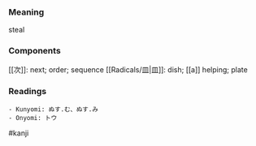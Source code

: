 ### Meaning

steal

### Components

[[次]]: next; order; sequence [[Radicals/皿|皿]]: dish; [[a]] helping; plate

### Readings

```
- Kunyomi: ぬす.む、ぬす.み
- Onyomi: トウ
```

#kanji